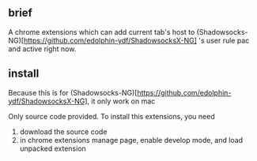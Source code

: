 
## brief

A chrome extensions which can add current tab's host to (Shadowsocks-NG)[https://github.com/edolphin-ydf/ShadowsocksX-NG] 's user rule pac and active right now.

## install

Because this is for (Shadowsocks-NG)[https://github.com/edolphin-ydf/ShadowsocksX-NG], it only work on mac

Only source code provided. To install this extensions, you need

1. download the source code
2. in chrome extensions manage page, enable develop mode, and load unpacked extension


